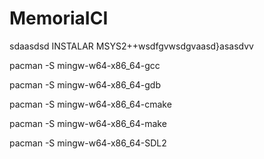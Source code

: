 # MemoriaICI
sdaasdsd
INSTALAR MSYS2++wsdfgvwsdgvaasd}asasdvv


pacman -S mingw-w64-x86_64-gcc

pacman -S mingw-w64-x86_64-gdb

pacman -S mingw-w64-x86_64-cmake

pacman -S mingw-w64-x86_64-make

pacman -S mingw-w64-x86_64-SDL2


